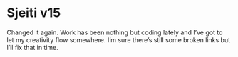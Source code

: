 <!--
  id: 233
  date: 2005-10-27T19:22:07
  modified: 2005-10-27T19:22:07
  slug: sjeitiv15
  type: post
  excerpt: <p>Changed it again. Work has been nothing but coding lately and I&#8217;ve got to let my creativity flow somewhere. I&#8217;m sure there&#8217;s still some broken links but I&#8217;ll fix that in time.</p> 
  content: <p>Changed it again. Work has been nothing but coding lately and I&#8217;ve got to let my creativity flow somewhere. I&#8217;m sure there&#8217;s still some broken links but I&#8217;ll fix that in time.</p> 
  categories: admin
  tags: 
-->

# Sjeiti v15

<p>Changed it again. Work has been nothing but coding lately and I&#8217;ve got to let my creativity flow somewhere. I&#8217;m sure there&#8217;s still some broken links but I&#8217;ll fix that in time.</p>

